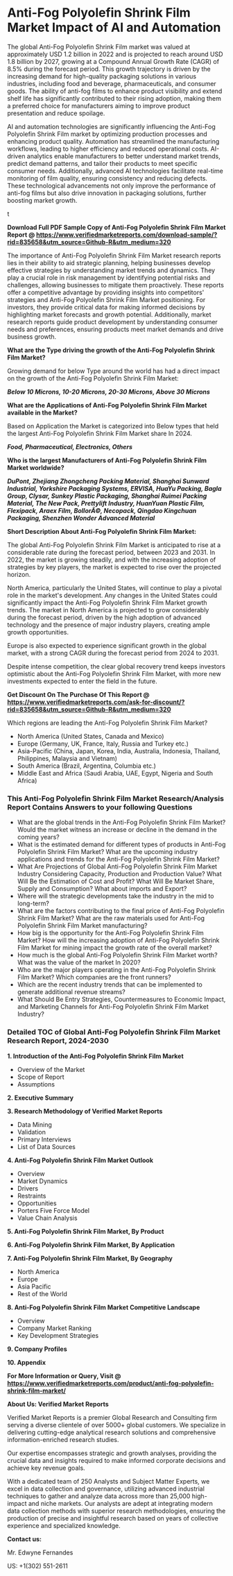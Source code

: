 <meta name="title" content="Global Anti-Fog Polyolefin Shrink Film Market Impact of AI and Automation"><meta name="description" content="The global Anti-Fog Polyolefin Shrink Film market was valued at approximately USD 1.2 billion in 2022 and is projected to reach around USD 1.8 billion by 2027, growing"><meta name="title" content="Anti-Fog Polyolefin Shrink Film Market Size, Share, Scope, Trends, Growth, Opportunities, Analysis, Forecast"><h1>Anti-Fog Polyolefin Shrink Film Market Impact of AI and Automation</h1><p>The global Anti-Fog Polyolefin Shrink Film market was valued at approximately USD 1.2 billion in 2022 and is projected to reach around USD 1.8 billion by 2027, growing at a Compound Annual Growth Rate (CAGR) of 8.5% during the forecast period. This growth trajectory is driven by the increasing demand for high-quality packaging solutions in various industries, including food and beverage, pharmaceuticals, and consumer goods. The ability of anti-fog films to enhance product visibility and extend shelf life has significantly contributed to their rising adoption, making them a preferred choice for manufacturers aiming to improve product presentation and reduce spoilage.</p><p>AI and automation technologies are significantly influencing the Anti-Fog Polyolefin Shrink Film market by optimizing production processes and enhancing product quality. Automation has streamlined the manufacturing workflows, leading to higher efficiency and reduced operational costs. AI-driven analytics enable manufacturers to better understand market trends, predict demand patterns, and tailor their products to meet specific consumer needs. Additionally, advanced AI technologies facilitate real-time monitoring of film quality, ensuring consistency and reducing defects. These technological advancements not only improve the performance of anti-fog films but also drive innovation in packaging solutions, further boosting market growth.</p>t</p><p id="" class=""><strong>Download Full PDF Sample Copy of Anti-Fog Polyolefin Shrink Film Market Report @ <a href="https://www.verifiedmarketreports.com/download-sample/?rid=835658&utm_source=Github-R&utm_medium=320" target="_blank">https://www.verifiedmarketreports.com/download-sample/?rid=835658&utm_source=Github-R&utm_medium=320</a></strong></p><p>The importance of&nbsp;Anti-Fog Polyolefin Shrink Film Market research reports lies in their ability to aid strategic planning, helping businesses develop effective strategies by understanding market trends and dynamics. They play a crucial role in risk management by identifying potential risks and challenges, allowing businesses to mitigate them proactively. These reports offer a competitive advantage by providing insights into competitors' strategies and Anti-Fog Polyolefin Shrink Film Market positioning. For investors, they provide critical data for making informed decisions by highlighting market forecasts and growth potential. Additionally, market research reports guide product development by understanding consumer needs and preferences, ensuring products meet market demands and drive business growth.</p><p><strong>What are the&nbsp;Type driving the growth of the Anti-Fog Polyolefin Shrink Film Market?</strong></p><p id="" class="">Growing demand for below Type around the world has had a direct impact on the growth of the Anti-Fog Polyolefin Shrink Film Market:</p><em><strong>Below 10 Microns, 10-20 Microns, 20-30 Microns, Above 30 Microns</strong></em></p><strong>What are the&nbsp;Applications&nbsp;of Anti-Fog Polyolefin Shrink Film Market available in the Market?</strong></p><p id="" class="">Based on Application the Market is categorized into Below types that held the largest Anti-Fog Polyolefin Shrink Film Market share In 2024.</p><em><strong>Food, Pharmaceutical, Electronics, Others</strong></em></p><strong>Who is the largest Manufacturers of Anti-Fog Polyolefin Shrink Film Market worldwide?</strong></p><p><em><strong>DuPont, Zhejiang Zhongcheng Packing Material, Shanghai Sunward Industrial, Yorkshire Packaging Systems, ERVISA, HuaYu Packing, Bagla Group, Clysar, Sunkey Plastic Packaging, Shanghai Ruimei Packing Material, The New Pack, Prettylift Industry, HuanYuan Plastic Film, Flexipack, Araex Film, BollorÃ©, Necopack, Qingdao Kingchuan Packaging, Shenzhen Wonder Advanced Material</strong></em></p><p id="" class=""><strong>Short Description About Anti-Fog Polyolefin Shrink Film Market:</strong></p><p>The global Anti-Fog Polyolefin Shrink Film Market is anticipated to rise at a considerable rate during the forecast period, between 2023 and 2031. In 2022, the market is growing steadily, and with the increasing adoption of strategies by key players, the market is expected to rise over the projected horizon.</p><p>North America, particularly the United States, will continue to play a pivotal role in the market's development. Any changes in the United States could significantly impact the Anti-Fog Polyolefin Shrink Film Market growth trends. The market in North America is projected to grow considerably during the forecast period, driven by the high adoption of advanced technology and the presence of major industry players, creating ample growth opportunities.</p><p>Europe is also expected to experience significant growth in the global market, with a strong CAGR during the forecast period from 2024 to 2031.</p><p>Despite intense competition, the clear global recovery trend keeps investors optimistic about the Anti-Fog Polyolefin Shrink Film Market, with more new investments expected to enter the field in the future.</p><p id="" class=""><strong>Get Discount On The Purchase Of This Report @ <a href="https://www.verifiedmarketreports.com/ask-for-discount/?rid=835658&utm_source=Github-R&utm_medium=320" target="_blank">https://www.verifiedmarketreports.com/ask-for-discount/?rid=835658&utm_source=Github-R&utm_medium=320</a></strong></p>Which regions are leading the Anti-Fog Polyolefin Shrink Film Market?</p><ul><li>North America (United States, Canada and Mexico)</li><li>Europe (Germany, UK, France, Italy, Russia and Turkey etc.)</li><li>Asia-Pacific (China, Japan, Korea, India, Australia, Indonesia, Thailand, Philippines, Malaysia and Vietnam)</li><li>South America (Brazil, Argentina, Columbia etc.)</li><li>Middle East and Africa (Saudi Arabia, UAE, Egypt, Nigeria and South Africa)</li></ul><h3 id="" class="">This Anti-Fog Polyolefin Shrink Film Market Research/Analysis Report Contains Answers to your following Questions</h3><ul><li>What are the global trends in the Anti-Fog Polyolefin Shrink Film Market? Would the market witness an increase or decline in the demand in the coming years?</li><li>What is the estimated demand for different types of products in Anti-Fog Polyolefin Shrink Film Market? What are the upcoming industry applications and trends for the Anti-Fog Polyolefin Shrink Film Market?</li><li>What Are Projections of Global Anti-Fog Polyolefin Shrink Film Market Industry Considering Capacity, Production and Production Value? What Will Be the Estimation of Cost and Profit? What Will Be Market Share, Supply and Consumption? What about imports and Export?</li><li>Where will the strategic developments take the industry in the mid to long-term?</li><li>What are the factors contributing to the final price of Anti-Fog Polyolefin Shrink Film Market? What are the raw materials used for Anti-Fog Polyolefin Shrink Film Market manufacturing?</li><li>How big is the opportunity for the Anti-Fog Polyolefin Shrink Film Market? How will the increasing adoption of Anti-Fog Polyolefin Shrink Film Market for mining impact the growth rate of the overall market?</li><li>How much is the global Anti-Fog Polyolefin Shrink Film Market worth? What was the value of the market In 2020?</li><li>Who are the major players operating in the Anti-Fog Polyolefin Shrink Film Market? Which companies are the front runners?</li><li>Which are the recent industry trends that can be implemented to generate additional revenue streams?</li><li>What Should Be Entry Strategies, Countermeasures to Economic Impact, and Marketing Channels for Anti-Fog Polyolefin Shrink Film Market Industry?</li></ul><h3 id="" class="">Detailed TOC of Global Anti-Fog Polyolefin Shrink Film Market Research Report, 2024-2030</h3><p id="" class=""><strong>1. Introduction of the Anti-Fog Polyolefin Shrink Film Market</strong></p><ul><li>Overview of the Market</li><li>Scope of Report</li><li>Assumptions</li></ul><p id="" class=""><strong>2. Executive Summary</strong></p><p id="" class=""><strong>3. Research Methodology of Verified Market Reports</strong></p><ul><li>Data Mining</li><li>Validation</li><li>Primary Interviews</li><li>List of Data Sources</li></ul><p id="" class=""><strong>4. Anti-Fog Polyolefin Shrink Film Market Outlook</strong></p><ul><li>Overview</li><li>Market Dynamics</li><li>Drivers</li><li>Restraints</li><li>Opportunities</li><li>Porters Five Force Model</li><li>Value Chain Analysis</li></ul><p id="" class=""><strong>5. Anti-Fog Polyolefin Shrink Film Market, By Product</strong></p><p id="" class=""><strong>6. Anti-Fog Polyolefin Shrink Film Market, By Application</strong></p><p id="" class=""><strong>7. Anti-Fog Polyolefin Shrink Film Market, By Geography</strong></p><ul><li>North America</li><li>Europe</li><li>Asia Pacific</li><li>Rest of the World</li></ul><p id="" class=""><strong>8. Anti-Fog Polyolefin Shrink Film Market Competitive Landscape</strong></p><ul><li>Overview</li><li>Company Market Ranking</li><li>Key Development Strategies</li></ul><p id="" class=""><strong>9. Company Profiles</strong></p><p id="" class=""><strong>10. Appendix</strong></p><p id="" class=""><strong>For More Information or Query, Visit @ <a href="https://www.verifiedmarketreports.com/product/anti-fog-polyolefin-shrink-film-market/" target="_blank">https://www.verifiedmarketreports.com/product/anti-fog-polyolefin-shrink-film-market/</a></strong></p><p id="" class=""><strong>About Us: Verified Market Reports</strong></p><p id="" class="">Verified Market Reports is a premier Global Research and Consulting firm serving a diverse clientele of over 5000+ global customers. We specialize in delivering cutting-edge analytical research solutions and comprehensive information-enriched research studies.</p><p id="" class="">Our expertise encompasses strategic and growth analyses, providing the crucial data and insights required to make informed corporate decisions and achieve key revenue goals.</p><p id="" class="">With a dedicated team of 250 Analysts and Subject Matter Experts, we excel in data collection and governance, utilizing advanced industrial techniques to gather and analyze data across more than 25,000 high-impact and niche markets. Our analysts are adept at integrating modern data collection methods with superior research methodologies, ensuring the production of precise and insightful research based on years of collective experience and specialized knowledge.</p><p id="" class=""><strong>Contact us:</strong></p><p id="" class="">Mr. Edwyne Fernandes</p><p id="" class="">US: +1(302) 551-2611</p>
